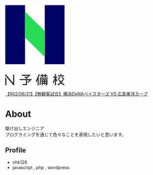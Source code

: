![logo](478b4cf1-private.png)

<script type="application/javascript" src="https://embed.nicovideo.jp/watch/sm37068564/script?w=640&h=360"></script><noscript><a href="https://www.nicovideo.jp/watch/sm37068564">【R02/06/21】【無観客試合】横浜DeNAベイスターズ VS 広島東洋カープ</a></noscript>

# About

駆け出しエンジニア  
プログラミングを通じて色々なことを表現したいと思います。

## Profile
- nhk126
- javascript , php , wordpress
